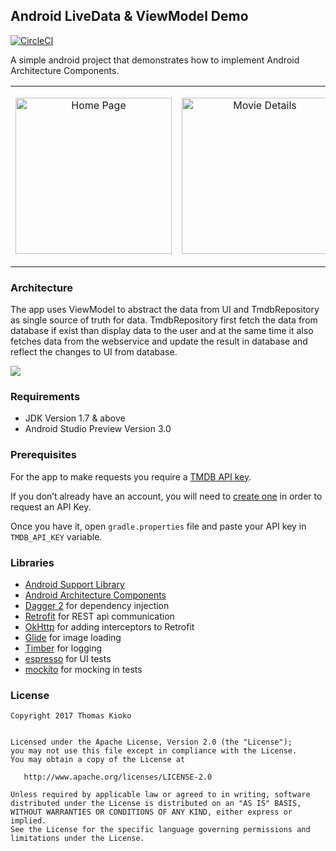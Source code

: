 Android LiveData & ViewModel Demo
---------------------------------------
[![CircleCI](https://circleci.com/gh/kioko/android-liveData-viewModel.svg)](https://circleci.com/gh/kioko/android-liveData-viewModel)

A simple android project that demonstrates how to implement Android Architecture Components.

 <table>
  <td>
    <p align="center">
  <img src="https://github.com/kioko/android-liveData-viewModel/blob/master/art/HomeScreen.png?raw=true" alt="Home Page" width="250"/>
</p>
</td>
<td>
    <p align="center">
  <img src="https://github.com/kioko/android-liveData-viewModel/blob/master/art/MovieDetails.png?raw=true" alt="Movie Details" width="250"/>
    </p>
  </td>

</table>

### Architecture
The app uses ViewModel to abstract the data from UI and TmdbRepository as single source of truth for data. TmdbRepository first fetch the data from database if exist than display data to the user and at the same time it also fetches data from the webservice and update the result in database and reflect the changes to UI from database.

![](https://github.com/kioko/android-liveData-viewModel/blob/master/art/archtiture.png)

### Requirements

* JDK Version 1.7 & above
* Android Studio Preview Version 3.0

### Prerequisites
For the app to make requests you require a [TMDB API key](https://developers.themoviedb.org/3/getting-started ).

If you don’t already have an account, you will need to [create one](https://www.themoviedb.org/account/signup)
in order to request an API Key.

Once you have it, open `gradle.properties` file and paste your API key in `TMDB_API_KEY` variable.

### Libraries


* [Android Support Library][support-lib]
* [Android Architecture Components][arch]
* [Dagger 2][dagger2] for dependency injection
* [Retrofit][retrofit] for REST api communication
* [OkHttp][OkHttp] for adding interceptors to Retrofit
* [Glide][glide] for image loading
* [Timber][timber] for logging
* [espresso][espresso] for UI tests
* [mockito][mockito] for mocking in tests


[mockwebserver]: https://github.com/square/okhttp/tree/master/mockwebserver
[support-lib]: https://developer.android.com/topic/libraries/support-library/index.html
[arch]: https://developer.android.com/arch
[OkHttp]: http://square.github.io/okhttp/
[espresso]: https://google.github.io/android-testing-support-library/docs/espresso/
[dagger2]: https://google.github.io/dagger
[retrofit]: http://square.github.io/retrofit
[glide]: https://github.com/bumptech/glide
[timber]: https://github.com/JakeWharton/timber
[mockito]: http://site.mockito.org


### License

    Copyright 2017 Thomas Kioko


    Licensed under the Apache License, Version 2.0 (the "License");
    you may not use this file except in compliance with the License.
    You may obtain a copy of the License at

       http://www.apache.org/licenses/LICENSE-2.0

    Unless required by applicable law or agreed to in writing, software
    distributed under the License is distributed on an "AS IS" BASIS,
    WITHOUT WARRANTIES OR CONDITIONS OF ANY KIND, either express or implied.
    See the License for the specific language governing permissions and
    limitations under the License.
